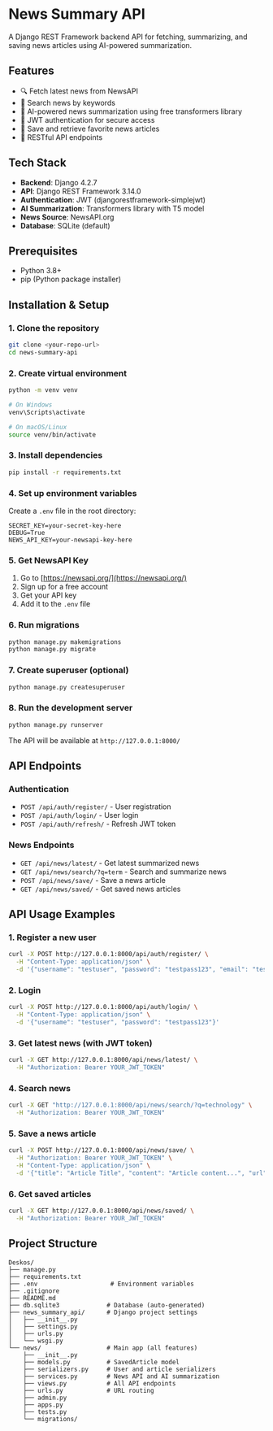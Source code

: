 # News Summary API

A Django REST Framework backend API for fetching, summarizing, and saving news articles using AI-powered summarization.

## Features

- 🔍 Fetch latest news from NewsAPI
- 🔎 Search news by keywords
- 🤖 AI-powered news summarization using free transformers library
- 🔐 JWT authentication for secure access
- 💾 Save and retrieve favorite news articles
- 📱 RESTful API endpoints

## Tech Stack

- **Backend**: Django 4.2.7
- **API**: Django REST Framework 3.14.0
- **Authentication**: JWT (djangorestframework-simplejwt)
- **AI Summarization**: Transformers library with T5 model
- **News Source**: NewsAPI.org
- **Database**: SQLite (default)

## Prerequisites

- Python 3.8+
- pip (Python package installer)

## Installation & Setup

### 1. Clone the repository
```bash
git clone <your-repo-url>
cd news-summary-api
```

### 2. Create virtual environment
```bash
python -m venv venv

# On Windows
venv\Scripts\activate

# On macOS/Linux
source venv/bin/activate
```

### 3. Install dependencies
```bash
pip install -r requirements.txt
```

### 4. Set up environment variables
Create a `.env` file in the root directory:
```env
SECRET_KEY=your-secret-key-here
DEBUG=True
NEWS_API_KEY=your-newsapi-key-here
```

### 5. Get NewsAPI Key
1. Go to [https://newsapi.org/](https://newsapi.org/)
2. Sign up for a free account
3. Get your API key
4. Add it to the `.env` file

### 6. Run migrations
```bash
python manage.py makemigrations
python manage.py migrate
```

### 7. Create superuser (optional)
```bash
python manage.py createsuperuser
```

### 8. Run the development server
```bash
python manage.py runserver
```

The API will be available at `http://127.0.0.1:8000/`

## API Endpoints

### Authentication
- `POST /api/auth/register/` - User registration
- `POST /api/auth/login/` - User login
- `POST /api/auth/refresh/` - Refresh JWT token

### News Endpoints
- `GET /api/news/latest/` - Get latest summarized news
- `GET /api/news/search/?q=term` - Search and summarize news
- `POST /api/news/save/` - Save a news article
- `GET /api/news/saved/` - Get saved news articles

## API Usage Examples

### 1. Register a new user
```bash
curl -X POST http://127.0.0.1:8000/api/auth/register/ \
  -H "Content-Type: application/json" \
  -d '{"username": "testuser", "password": "testpass123", "email": "test@example.com"}'
```

### 2. Login
```bash
curl -X POST http://127.0.0.1:8000/api/auth/login/ \
  -H "Content-Type: application/json" \
  -d '{"username": "testuser", "password": "testpass123"}'
```

### 3. Get latest news (with JWT token)
```bash
curl -X GET http://127.0.0.1:8000/api/news/latest/ \
  -H "Authorization: Bearer YOUR_JWT_TOKEN"
```

### 4. Search news
```bash
curl -X GET "http://127.0.0.1:8000/api/news/search/?q=technology" \
  -H "Authorization: Bearer YOUR_JWT_TOKEN"
```

### 5. Save a news article
```bash
curl -X POST http://127.0.0.1:8000/api/news/save/ \
  -H "Authorization: Bearer YOUR_JWT_TOKEN" \
  -H "Content-Type: application/json" \
  -d '{"title": "Article Title", "content": "Article content...", "url": "https://example.com", "source": "Example News"}'
```

### 6. Get saved articles
```bash
curl -X GET http://127.0.0.1:8000/api/news/saved/ \
  -H "Authorization: Bearer YOUR_JWT_TOKEN"
```

## Project Structure

```
Deskos/
├── manage.py
├── requirements.txt
├── .env                    # Environment variables
├── .gitignore
├── README.md
├── db.sqlite3             # Database (auto-generated)
├── news_summary_api/      # Django project settings
│   ├── __init__.py
│   ├── settings.py
│   ├── urls.py
│   └── wsgi.py
└── news/                  # Main app (all features)
    ├── __init__.py
    ├── models.py          # SavedArticle model
    ├── serializers.py     # User and article serializers
    ├── services.py        # News API and AI summarization
    ├── views.py           # All API endpoints
    ├── urls.py            # URL routing
    ├── admin.py
    ├── apps.py
    ├── tests.py
    └── migrations/


